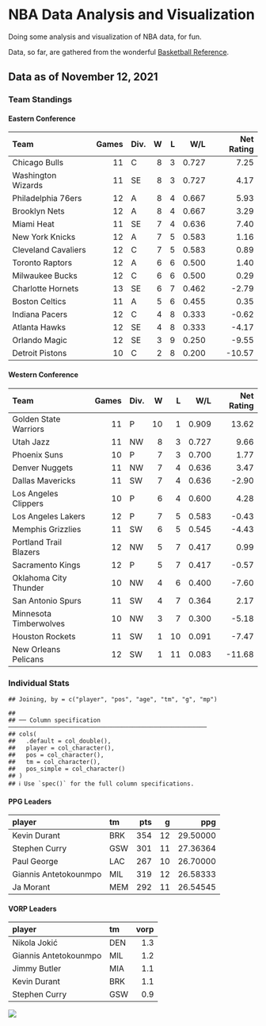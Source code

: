 # NBA Data Analysis and Visualization

Doing some analysis and visualization of NBA data, for fun.

Data, so far, are gathered from the wonderful [Basketball
Reference](https://www.basketball-reference.com/).

## Data as of November 12, 2021

### Team Standings

#### Eastern Conference

| Team                | Games | Div. | W | L |   W/L | Net Rating |
| :------------------ | ----: | :--- | -: | -: | ----: | ---------: |
| Chicago Bulls       |    11 | C    | 8 | 3 | 0.727 |       7.25 |
| Washington Wizards  |    11 | SE   | 8 | 3 | 0.727 |       4.17 |
| Philadelphia 76ers  |    12 | A    | 8 | 4 | 0.667 |       5.93 |
| Brooklyn Nets       |    12 | A    | 8 | 4 | 0.667 |       3.29 |
| Miami Heat          |    11 | SE   | 7 | 4 | 0.636 |       7.40 |
| New York Knicks     |    12 | A    | 7 | 5 | 0.583 |       1.16 |
| Cleveland Cavaliers |    12 | C    | 7 | 5 | 0.583 |       0.89 |
| Toronto Raptors     |    12 | A    | 6 | 6 | 0.500 |       1.40 |
| Milwaukee Bucks     |    12 | C    | 6 | 6 | 0.500 |       0.29 |
| Charlotte Hornets   |    13 | SE   | 6 | 7 | 0.462 |     \-2.79 |
| Boston Celtics      |    11 | A    | 5 | 6 | 0.455 |       0.35 |
| Indiana Pacers      |    12 | C    | 4 | 8 | 0.333 |     \-0.62 |
| Atlanta Hawks       |    12 | SE   | 4 | 8 | 0.333 |     \-4.17 |
| Orlando Magic       |    12 | SE   | 3 | 9 | 0.250 |     \-9.55 |
| Detroit Pistons     |    10 | C    | 2 | 8 | 0.200 |    \-10.57 |

#### Western Conference

| Team                   | Games | Div. |  W |  L |   W/L | Net Rating |
| :--------------------- | ----: | :--- | -: | -: | ----: | ---------: |
| Golden State Warriors  |    11 | P    | 10 |  1 | 0.909 |      13.62 |
| Utah Jazz              |    11 | NW   |  8 |  3 | 0.727 |       9.66 |
| Phoenix Suns           |    10 | P    |  7 |  3 | 0.700 |       1.77 |
| Denver Nuggets         |    11 | NW   |  7 |  4 | 0.636 |       3.47 |
| Dallas Mavericks       |    11 | SW   |  7 |  4 | 0.636 |     \-2.90 |
| Los Angeles Clippers   |    10 | P    |  6 |  4 | 0.600 |       4.28 |
| Los Angeles Lakers     |    12 | P    |  7 |  5 | 0.583 |     \-0.43 |
| Memphis Grizzlies      |    11 | SW   |  6 |  5 | 0.545 |     \-4.43 |
| Portland Trail Blazers |    12 | NW   |  5 |  7 | 0.417 |       0.99 |
| Sacramento Kings       |    12 | P    |  5 |  7 | 0.417 |     \-0.57 |
| Oklahoma City Thunder  |    10 | NW   |  4 |  6 | 0.400 |     \-7.60 |
| San Antonio Spurs      |    11 | SW   |  4 |  7 | 0.364 |       2.17 |
| Minnesota Timberwolves |    10 | NW   |  3 |  7 | 0.300 |     \-5.18 |
| Houston Rockets        |    11 | SW   |  1 | 10 | 0.091 |     \-7.47 |
| New Orleans Pelicans   |    12 | SW   |  1 | 11 | 0.083 |    \-11.68 |

### Individual Stats

    ## Joining, by = c("player", "pos", "age", "tm", "g", "mp")

    ## 
    ## ── Column specification ────────────────────────────────────────────────────────
    ## cols(
    ##   .default = col_double(),
    ##   player = col_character(),
    ##   pos = col_character(),
    ##   tm = col_character(),
    ##   pos_simple = col_character()
    ## )
    ## ℹ Use `spec()` for the full column specifications.

#### PPG Leaders

| player                | tm  | pts |  g |      ppg |
| :-------------------- | :-- | --: | -: | -------: |
| Kevin Durant          | BRK | 354 | 12 | 29.50000 |
| Stephen Curry         | GSW | 301 | 11 | 27.36364 |
| Paul George           | LAC | 267 | 10 | 26.70000 |
| Giannis Antetokounmpo | MIL | 319 | 12 | 26.58333 |
| Ja Morant             | MEM | 292 | 11 | 26.54545 |

#### VORP Leaders

| player                | tm  | vorp |
| :-------------------- | :-- | ---: |
| Nikola Jokić          | DEN |  1.3 |
| Giannis Antetokounmpo | MIL |  1.2 |
| Jimmy Butler          | MIA |  1.1 |
| Kevin Durant          | BRK |  1.1 |
| Stephen Curry         | GSW |  0.9 |

![](README_files/figure-gfm/unnamed-chunk-7-1.png)<!-- -->
